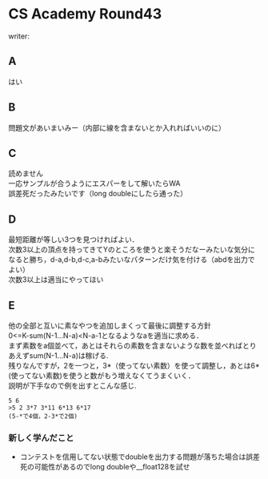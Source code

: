 # CS Academy Round43
writer:
## A
はい
## B
問題文があいまいみー（内部に線を含まないとか入れればいいのに）
## C
読めません  
一応サンプルが合うようにエスパーをして解いたらWA  
誤差死だったみたいです（long doubleにしたら通った）  
## D
最短距離が等しい3つを見つければよい．  
次数3以上の頂点を持ってきてYのところを使うと楽そうだなーみたいな気分になると勝ち，d-a,d-b,d-c,a-bみたいなパターンだけ気を付ける（abdを出力でよい）  
次数3以上は適当にやってほい
## E
他の全部と互いに素なやつを追加しまくって最後に調整する方針  
0<=K-sum(N-1...N-a)<N-a-1となるようなaを適当に求める．  
まず素数をa個並べて，あとはそれらの素数を含まないような数を並べればとりあえずsum(N-1...N-a)は稼げる.  
残りなんですが，2を一つと，3*（使ってない素数）を使って調整し，あとは6*(使ってない素数)を使うと数がもう増えなくてうまくいく．  
説明が下手なので例を出すとこんな感じ.
```
5 6
>5 2 3*7 3*11 6*13 6*17
(5-*で4個，2-3*で2個)
```
### 新しく学んだこと
* コンテストを信用してない状態でdoubleを出力する問題が落ちた場合は誤差死の可能性があるのでlong doubleや__float128を試せ


